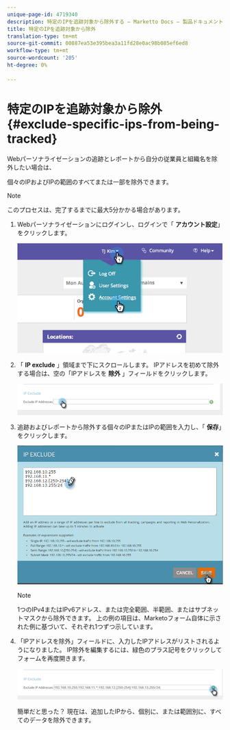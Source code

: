 ```yaml
---
unique-page-id: 4719340
description: 特定のIPを追跡対象から除外する — Marketto Docs — 製品ドキュメント
title: 特定のIPを追跡対象から除外
translation-type: tm+mt
source-git-commit: 00887ea53e395bea3a11fd28e0ac98b085ef6ed8
workflow-type: tm+mt
source-wordcount: '205'
ht-degree: 0%

---
```



# 特定のIPを追跡対象から除外 {#exclude-specific-ips-from-being-tracked}

Webパーソナライゼーションの追跡とレポートから自分の従業員と組織名を除外したい場合は、

個々のIPおよびIPの範囲のすべてまたは一部を除外できます。

>[!NOTE]
>
>このプロセスは、完了するまでに最大5分かかる場合があります。

1. Webパーソナライゼーションにログインし、ログインで「 **アカウント設定**」をクリックします。

   ![](assets/image2014-11-19-19-3a25-3a41.png)

1. 「 **IP exclude** 」領域まで下にスクロールします。 IPアドレスを初めて除外する場合は、空の「IPアドレスを **除外** 」フィールドをクリックします。

   ![](assets/image2016-11-4-10-3a27-3a1.png)

1. 追跡およびレポートから除外する個々のIPまたはIPの範囲を入力し、「 **保存**」をクリックします。

   ![](assets/exclude-ips-form-hands.png)

   >[!NOTE]
   >
   >1つのIPv4またはIPv6アドレス、または完全範囲、半範囲、またはサブネットマスクから除外できます。 上の例の項目は、Marketoフォーム自体に示された例に基づいて、それぞれ1つずつ示しています。

1. 「IPアドレスを除外」フィールドに、入力したIPアドレスがリストされるようになりました。 IP除外を編集するには、緑色のプラス記号をクリックしてフォームを再度開きます。

   ![](assets/exclude-ips-after.png)

   簡単だと思った？ 現在は、追加したIPから、個別に、または範囲別に、すべてのデータを除外できます。

